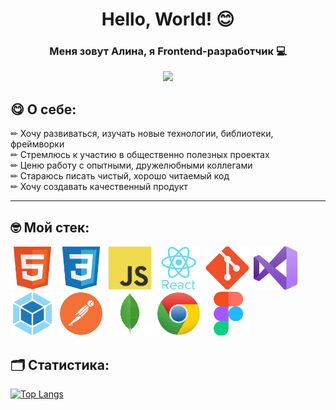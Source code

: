 <div id="header" align="center">
  <h1>Hello, World! 😊</h1>
  <h3>Меня зовут Алина, я Frontend-разработчик 💻</h3>
  <img src="https://media.giphy.com/media/v1.Y2lkPTc5MGI3NjExMjJ1ajBieWp6MTF1OGU0OWR0aWY3cThuY292ZjdvaGttN3Exc3I0OCZlcD12MV9pbnRlcm5hbF9naWZfYnlfaWQmY3Q9Zw/dNgK7Ws7y176U/giphy.gif" width="500" /> 
</div>

## 😋 О себе:

<div>✏ Хочу развиваться, изучать новые технологии, библиотеки, фреймворки</div>
<div>✏ Стремлюсь к участию в общественно полезных проектах</div>
<div>✏ Ценю работу с опытными, дружелюбными коллегами</div>
<div>✏ Стараюсь писать чистый, хорошо читаемый код</div>
<div>✏ Хочу создавать качественный продукт</div>

---

## 🤓 Мой стек:
<div>
  <img src="https://github.com/devicons/devicon/blob/master/icons/html5/html5-original.svg" title="HTML5" alt="HTML5" width="70" height="70"/>&nbsp;
  <img src="https://github.com/devicons/devicon/blob/master/icons/css3/css3-original.svg" title="CSS3" alt="CSS3" width="70" height="70"/>&nbsp;
  <img src="https://github.com/devicons/devicon/blob/master/icons/javascript/javascript-original.svg" title="JavaScript" alt="JavaScript" width="70" height="70"/>&nbsp;
  <img src="https://github.com/devicons/devicon/blob/master/icons/react/react-original-wordmark.svg" title="React" alt="React" width="70" height="70"/>&nbsp;
  <img src="https://github.com/devicons/devicon/blob/master/icons/git/git-original.svg" title="Git" alt="Git" width="70" height="70"/>&nbsp;
  <img src="https://github.com/devicons/devicon/blob/master/icons/visualstudio/visualstudio-original.svg" title="Visual Studio Code" alt="Visual Studio Code" width="70" height="70"/>&nbsp;
  <img src="https://github.com/devicons/devicon/blob/master/icons/webpack/webpack-original.svg" title="Webpack" alt="Webpack" width="70" height="70"/>&nbsp;
  <img src="https://github.com/devicons/devicon/blob/master/icons/postman/postman-original.svg" title="Postman" alt="Postman" width="70" height="70"/>&nbsp;
  <img src="https://github.com/devicons/devicon/blob/master/icons/mongodb/mongodb-original.svg" title="MongoDB" alt="MongoDB" width="70" height="70"/>&nbsp;
  <img src="https://github.com/devicons/devicon/blob/master/icons/chrome/chrome-original.svg" title="Chrome" alt="Chrome" width="70" height="70"/>&nbsp;
  <img src="https://github.com/devicons/devicon/blob/master/icons/figma/figma-original.svg" title="Figma" alt="Figma" width="70" height="70"/>
</div>

## 🗂 Статистика:

[![Top Langs](https://github-readme-stats.vercel.app/api/top-langs/?username=Ms-Alina&layout=compact&custom_title=Наиболее%20часто%20используемые%20языки&card_width=500&theme=swift)](https://github.com/anuraghazra/github-readme-stats)




<!--
### Hi there 👋
**Ms-Alina/Ms-Alina** is a ✨ _special_ ✨ repository because its `README.md` (this file) appears on your GitHub profile.

Here are some ideas to get you started:

- 🔭 I’m currently working on ...
- 🌱 I’m currently learning ...
- 👯 I’m looking to collaborate on ...
- 🤔 I’m looking for help with ...
- 💬 Ask me about ...
- 📫 How to reach me: ...
- 😄 Pronouns: ...
- ⚡ Fun fact: ...
-->
